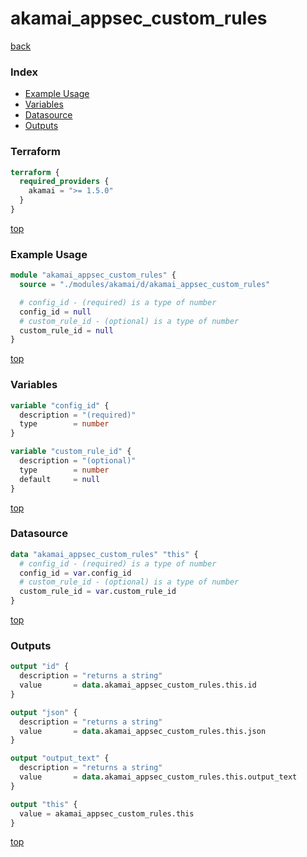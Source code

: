 # akamai_appsec_custom_rules

[back](../akamai.md)

### Index

- [Example Usage](#example-usage)
- [Variables](#variables)
- [Datasource](#datasource)
- [Outputs](#outputs)

### Terraform

```terraform
terraform {
  required_providers {
    akamai = ">= 1.5.0"
  }
}
```

[top](#index)

### Example Usage

```terraform
module "akamai_appsec_custom_rules" {
  source = "./modules/akamai/d/akamai_appsec_custom_rules"

  # config_id - (required) is a type of number
  config_id = null
  # custom_rule_id - (optional) is a type of number
  custom_rule_id = null
}
```

[top](#index)

### Variables

```terraform
variable "config_id" {
  description = "(required)"
  type        = number
}

variable "custom_rule_id" {
  description = "(optional)"
  type        = number
  default     = null
}
```

[top](#index)

### Datasource

```terraform
data "akamai_appsec_custom_rules" "this" {
  # config_id - (required) is a type of number
  config_id = var.config_id
  # custom_rule_id - (optional) is a type of number
  custom_rule_id = var.custom_rule_id
}
```

[top](#index)

### Outputs

```terraform
output "id" {
  description = "returns a string"
  value       = data.akamai_appsec_custom_rules.this.id
}

output "json" {
  description = "returns a string"
  value       = data.akamai_appsec_custom_rules.this.json
}

output "output_text" {
  description = "returns a string"
  value       = data.akamai_appsec_custom_rules.this.output_text
}

output "this" {
  value = akamai_appsec_custom_rules.this
}
```

[top](#index)